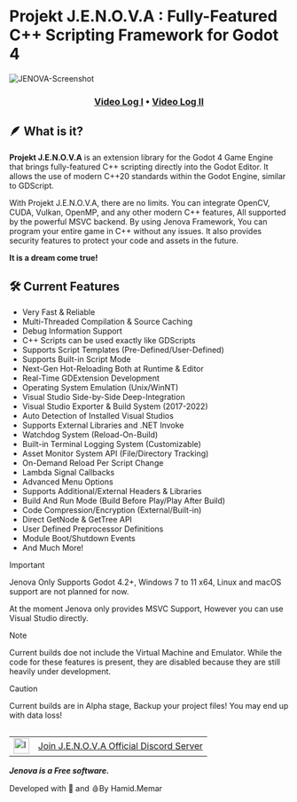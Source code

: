 
# Projekt J.E.N.O.V.A : Fully-Featured C++ Scripting Framework for Godot 4

![JENOVA-Screenshot](https://github.com/user-attachments/assets/f17e2947-622d-47c2-9d2f-de10137a3279)

<h3 align="center">
  <a href="https://youtu.be/r01HLjdXV6o">Video Log I</a> • <a href="https://youtu.be/QnX8RZW9Jiw">Video Log II</a>
</h3>

## 🪶 What is it?
**Projekt J.E.N.O.V.A** is an extension library for the Godot 4 Game Engine that brings fully-featured C++ scripting directly into the Godot Editor. It allows the use of modern C++20 standards within the Godot Engine, similar to GDScript.

With Projekt J.E.N.O.V.A, there are no limits. You can integrate OpenCV, CUDA, Vulkan, OpenMP, and any other modern C++ features, All supported by the powerful MSVC backend.
By using Jenova Framework, You can program your entire game in C++ without any issues. It also provides security features to protect your code and assets in the future.

**It is a dream come true!**

## 🛠️ Current Features
- Very Fast & Reliable
- Multi-Threaded Compilation & Source Caching
- Debug Information Support
- C++ Scripts can be used exactly like GDScripts
- Supports Script Templates (Pre-Defined/User-Defined)
- Supports Built-in Script Mode
- Next-Gen Hot-Reloading Both at Runtime & Editor
- Real-Time GDExtension Development
- Operating System Emulation (Unix/WinNT)
- Visual Studio Side-by-Side Deep-Integration
- Visual Studio Exporter & Build System (2017-2022)
- Auto Detection of Installed Visual Studios
- Supports External Libraries and .NET Invoke
- Watchdog System (Reload-On-Build)
- Built-in Terminal Logging System (Customizable)
- Asset Monitor System API (File/Directory Tracking)
- On-Demand Reload Per Script Change
- Lambda Signal Callbacks
- Advanced Menu Options
- Supports Additional/External Headers & Libraries
- Build And Run Mode (Build Before Play/Play After Build)
- Code Compression/Encryption (External/Built-in)
- Direct GetNode & GetTree API
- User Defined Preprocessor Definitions
- Module Boot/Shutdown Events
- And Much More!

> [!IMPORTANT]  
> Jenova Only Supports Godot 4.2+, Windows 7 to 11 x64, Linux and macOS support are not planned for now.
> 
> At the moment Jenova only provides MSVC Support, However you can use Visual Studio directly.

> [!NOTE]  
> Current builds doe not include the Virtual Machine and Emulator. While the code for these features is present, they are disabled because they are still heavily under development.

> [!CAUTION]
> Current builds are in Alpha stage, Backup your project files! You may end up with data loss!

<h2>
  <table style="border: none; border-collapse: collapse;">
    <tr>
      <td>
        <img src="https://github.com/user-attachments/assets/99bf011e-37fb-498e-b4ef-15c418ec2fcd" alt="Icon" width="28" height="28">
      </td>
      <td>
        <a href="https://discord.gg/p7zAf6aBPz">Join J.E.N.O.V.A Official Discord Server</a>
      </td>
    </tr>
  </table>
</h2>

***Jenova is a Free software.***


Developed with 💙 and 🩸By Hamid.Memar
